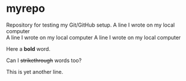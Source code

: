 # myrepo

Repository for testing my Git/GitHub setup.
A line I wrote on my local computer  
A line I wrote on my local computer
A line I wrote on my local computer

Here a **bold** word.

Can I ~~strikethrough~~ words too?

This is yet another line.

